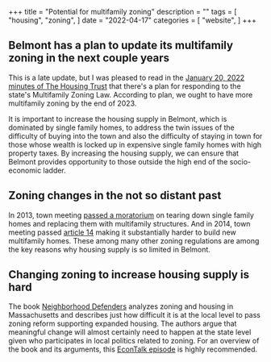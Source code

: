 +++
title = "Potential for multifamily zoning"
description = ""
tags = [
    "housing",
    "zoning",
]
date = "2022-04-17"
categories = [
    "website",
]
+++

## Belmont has a plan to update its multifamily zoning in the next couple years

This is a late update, but I was pleased to read in the [January 20, 2022 minutes of The Housing Trust](https://www.belmont-ma.gov/sites/g/files/vyhlif6831/f/minutes/2022-01-20_housing_trust_minutes.pdf) that there's a plan for responding to the state's Multifamily Zoning Law. According to plan, we ought to have more multifamily zoning by the end of 2023.

It is important to increase the housing supply in Belmont, which is dominated by single family homes, to address the twin issues of the difficulty of buying into the town and also the difficulty of staying in town for those whose wealth is locked up in expensive single family homes with high property taxes. By increasing the housing supply, we can ensure that Belmont provides opportunity to those outside the high end of the socio-economic ladder.

## Zoning changes in the not so distant past

In 2013, town meeting [passed a moratorium](https://www.wickedlocal.com/story/belmont-citizen-herald/2013/06/06/town-meeting-adopts-demolition-moratorium/37867777007/) on tearing down single family homes and replacing them with multifamily structures. And in 2014, town meeting passed [article 14](https://www.belmont-ma.gov/sites/g/files/vyhlif6831/f/uploads/atm_mailing_1.pdf) making it substantially harder to build new multifamily homes. These among many other zoning regulations are among the key reasons why housing supply is so limited in Belmont.

## Changing zoning to increase housing supply is hard

The book [Neighborhood Defenders](https://www.cambridge.org/core/books/neighborhood-defenders/0677F4F75667B490CBC7A98396DD527A) analyzes zoning and housing in Massachusetts and describes just how difficult it is at the local level to pass zoning reform supporting expanded housing. The authors argue that meaningful change will almost certainly need to happen at the state level given who participates in local politics related to zoning. For an overview of the book and its arguments, this [EconTalk episode](https://www.econtalk.org/katherine-levine-einstein-on-neighborhood-defenders/) is highly recommended.

